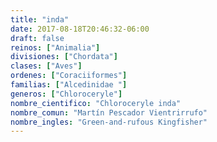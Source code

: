 ```yaml
---
title: "inda"
date: 2017-08-18T20:46:32-06:00
draft: false
reinos: ["Animalia"]
divisiones: ["Chordata"]
clases: ["Aves"]
ordenes: ["Coraciiformes"]
familias: ["Alcedinidae "]
generos: ["Chloroceryle"]
nombre_cientifico: "Chloroceryle inda"
nombre_comun: "Martín Pescador Vientrirrufo"
nombre_ingles: "Green-and-rufous Kingfisher"
---
```

